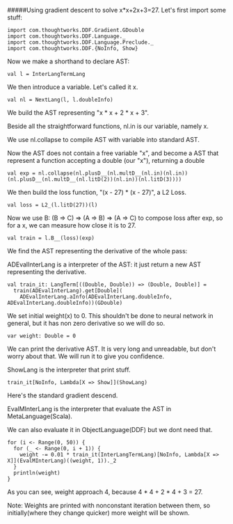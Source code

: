 #####Using gradient descent to solve x*x+2x+3=27.
Let's first import some stuff:
```tut
import com.thoughtworks.DDF.Gradient.GDouble
import com.thoughtworks.DDF.Language._
import com.thoughtworks.DDF.Language.Preclude._
import com.thoughtworks.DDF.{NoInfo, Show}
```
Now we make a shorthand to declare AST:
```tut
val l = InterLangTermLang
```
We then introduce a variable. Let's called it x.
```tut
val nl = NextLang(l, l.doubleInfo)
```
We build the AST representing "x * x + 2 * x + 3".

Beside all the straightforward functions, nl.in is our variable, namely x.

We use nl.collapse to compile AST with variable into standard AST.

Now the AST does not contain a free variable "x", and become a AST that represent a function accepting a double (our "x"), 
returning a double
```tut
val exp = nl.collapse(nl.plusD__(nl.multD__(nl.in)(nl.in))(nl.plusD__(nl.multD__(nl.litD(2))(nl.in))(nl.litD(3))))
```
We then build the loss function, "(x - 27) * (x - 27)", a L2 Loss.
```tut
val loss = L2_(l.litD(27))(l)
```
Now we use B: (B => C) => (A => B) => (A => C) to compose loss after exp, 
so for a x, we can measure how close it is to 27.
```tut
val train = l.B__(loss)(exp)
```
We find the AST representing the derivative of the whole pass:

ADEvalInterLang is a interpreter of the AST: it just return a new AST representing the derivative.
```tut
val train_it: LangTerm[((Double, Double)) => (Double, Double)] =
  train(ADEvalInterLang).get[Double](
    ADEvalInterLang.aInfo(ADEvalInterLang.doubleInfo, ADEvalInterLang.doubleInfo))(GDouble)
```
We set initial weight(x) to 0. 
This shouldn't be done to neural network in general, but it has non zero derivative so we will do so.
```tut
var weight: Double = 0
```
We can print the derivative AST. It is very long and unreadable, but don't worry about that. 
We will run it to give you confidence.

ShowLang is the interpreter that print stuff.
```tut
train_it[NoInfo, Lambda[X => Show]](ShowLang)
```
Here's the standard gradient descend.

EvalMInterLang is the interpreter that evaluate the AST in MetaLanguage(Scala).

We can also evaluate it in ObjectLanguage(DDF) but we dont need that.
```tut
for (i <- Range(0, 50)) {
  for (_ <- Range(0, i + 1)) {
    weight -= 0.01 * train_it(InterLangTermLang)[NoInfo, Lambda[X => X]](EvalMInterLang)((weight, 1))._2
  }
  println(weight)
}
```
As you can see, weight approach 4, because 4 * 4 + 2 * 4 + 3 = 27.

Note: Weights are printed with nonconstant iteration between them,
so initially(where they change quicker) more weight will be shown.